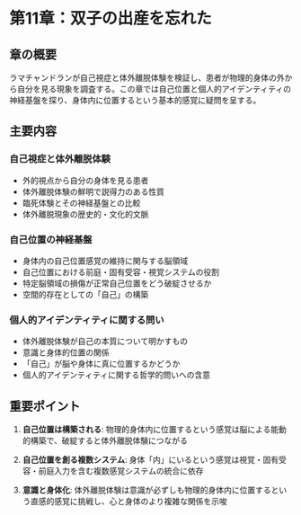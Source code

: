 # 第11章：双子の出産を忘れた

## 章の概要
ラマチャンドランが自己視症と体外離脱体験を検証し、患者が物理的身体の外から自分を見る現象を調査する。この章では自己位置と個人的アイデンティティの神経基盤を探り、身体内に位置するという基本的感覚に疑問を呈する。

## 主要内容

### 自己視症と体外離脱体験
- 外的視点から自分の身体を見る患者
- 体外離脱体験の鮮明で説得力のある性質
- 臨死体験とその神経基盤との比較
- 体外離脱現象の歴史的・文化的文脈

### 自己位置の神経基盤
- 身体内の自己位置感覚の維持に関与する脳領域
- 自己位置における前庭・固有受容・視覚システムの役割
- 特定脳領域の損傷が正常自己位置をどう破綻させるか
- 空間的存在としての「自己」の構築

### 個人的アイデンティティに関する問い
- 体外離脱体験が自己の本質について明かすもの
- 意識と身体的位置の関係
- 「自己」が脳や身体に真に位置するかどうか
- 個人的アイデンティティに関する哲学的問いへの含意

## 重要ポイント

1. **自己位置は構築される**: 物理的身体内に位置するという感覚は脳による能動的構築で、破綻すると体外離脱体験につながる

2. **自己位置を創る複数システム**: 身体「内」にいるという感覚は視覚・固有受容・前庭入力を含む複数感覚システムの統合に依存

3. **意識と身体化**: 体外離脱体験は意識が必ずしも物理的身体内に位置するという直感的感覚に挑戦し、心と身体のより複雑な関係を示唆